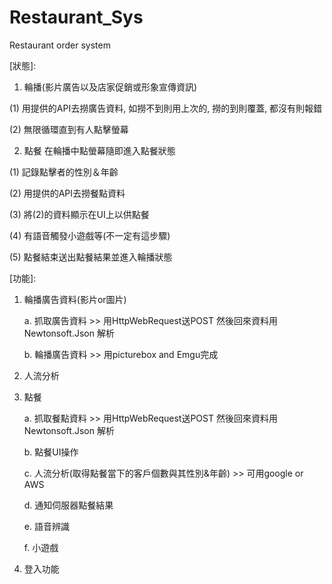 # Restaurant_Sys
Restaurant order system

[狀態]:

1. 輪播(影片廣告以及店家促銷或形象宣傳資訊)

(1) 用提供的API去撈廣告資料, 如撈不到則用上次的, 撈的到則覆蓋, 都沒有則報錯

(2) 無限循環直到有人點擊螢幕

2. 點餐
在輪播中點螢幕隨即進入點餐狀態

(1) 記錄點擊者的性別＆年齡

(2) 用提供的API去撈餐點資料

(3) 將(2)的資料顯示在UI上以供點餐

(4) 有語音觸發小遊戲等(不一定有這步驟)

(5) 點餐結束送出點餐結果並進入輪播狀態



[功能]:

1. 輪播廣告資料(影片or圖片)
    
    a. 抓取廣告資料 >> 用HttpWebRequest送POST 然後回來資料用Newtonsoft.Json 解析
    
    b. 輪播廣告資料 >> 用picturebox and Emgu完成
2. 人流分析
3. 點餐
    
    a. 抓取餐點資料 >> 用HttpWebRequest送POST 然後回來資料用Newtonsoft.Json 解析
    
    b. 點餐UI操作
    
    c. 人流分析(取得點餐當下的客戶個數與其性別&年齡) >> 可用google or AWS
    
    d. 通知伺服器點餐結果
    
    e. 語音辨識
    
    f. 小遊戲
    
4. 登入功能
